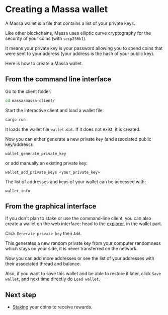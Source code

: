 # Creating a Massa wallet

A Massa wallet is a file that contains a list of your private keys.

Like other blockchains, Massa uses elliptic curve cryptography for the
security of your coins (with `secp256k1`).

It means your private key is your password allowing you to spend coins
that were sent to your address (your address is the hash of your public
key).

Here is how to create a Massa wallet.

## From the command line interface

Go to the client folder:

```bash
cd massa/massa-client/
```

Start the interactive client and load a wallet file:

```bash
cargo run
```

It loads the wallet file `wallet.dat`. If it does not exist, it is
created.

Now you can either generate a new private key (and associated public key/address):

```plain
wallet_generate_private_key
```

or add manually an existing private key:

```plain
wallet_add_private_keys <your_private_key>
```

The list of addresses and keys of your wallet can be accessed with:

```plain
wallet_info
```

## From the graphical interface

If you don't plan to stake or use the command-line client, you can also
create a wallet on the web interface: head to the
[explorer](https://test.massa.net), in the wallet part.

Click `Generate private key` then `Add`.

This generates a new random private key from your computer randomness
which stays on your side, it is never transferred on the network.

Now you can add more addresses or see the list of your addresses with
their associated thread and balance.

Also, if you want to save this wallet and be able to restore it later,
click `Save wallet`, and next time directly do `Load wallet`.

## Next step

-   [Staking](staking.md) your coins to receive rewards.
